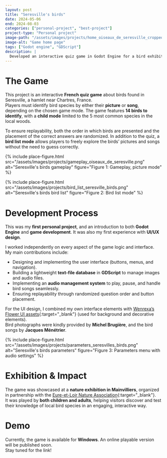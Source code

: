```yaml
---
layout: post
title: "Seresville's birds"
date: 2024-05-06
end: 2024-08-03
categories: ["personal-project", "best-project"]
project-type: "Personal project"
image-path: "/assets/images/projects/home_oiseaux_de_seresville_cropped.png"
image-alt: "Game home page"
tags: ["Godot engine", "GDScript"]
description: |
  Developed an interactive quiz game in Godot Engine for a bird exhibition. Players identify bird species by either their picture or song. I designed and programmed the game mechanics using GDScript, created the user interface, and integrated audio/image assets. The game was showcased at the exhibition and used by visitors to test their knowledge of local birds.
---
```


# The Game

This project is an interactive **French quiz game** about birds found in Seresville, a hamlet near Chartres, France.  
Players must identify bird species by either their **picture** or **song**, depending on the chosen game mode. The game features **14 birds to identify**, with a **child mode** limited to the 5 most common species in the local woods.

To ensure replayability, both the order in which birds are presented and the placement of the correct answers are randomized. In addition to the quiz, a **bird list mode** allows players to freely explore the birds’ pictures and songs without the need to guess correctly.

{% include place-figure.html src="/assets/images/projects/gameplay_oiseaux_de_seresville.png" alt="Seresville's birds gameplay" figure="Figure 1: Gameplay, picture mode" %}

{% include place-figure.html src="/assets/images/projects/bird_list_seresville_birds.png" alt="Seresville's birds bird list" figure="Figure 2: Bird list mode" %}

# Development Process

This was my **first personal project**, and an introduction to both **Godot Engine** and **game development**. It was also my first experience with **UI/UX design**.

I worked independently on every aspect of the game logic and interface. My main contributions include:

- Designing and implementing the user interface (buttons, menus, and navigation).
- Building a lightweight **text-file database** in **GDScript** to manage images and audio files.
- Implementing an **audio management system** to play, pause, and handle bird songs seamlessly.
- Ensuring replayability through randomized question order and button placement.

For the UI design, I combined my own interface elements with [Wenrexa’s Flower UI assets](https://wenrexa.itch.io/assets-ui-flowers){:target="\_blank"} (used for background and decorative elements).  
Bird photographs were kindly provided by **Michel Brugière**, and the bird songs by **Jacques Ménétrier**.

{% include place-figure.html src="/assets/images/projects/parameters_seresvilles_birds.png" alt="Seresville's birds parameters" figure="Figure 3: Parameters menu with audio settings" %}

# Exhibition & Impact

The game was showcased at a **nature exhibition in Mainvilliers**, organized in partnership with the [Eure-et-Loir Nature Association](https://www.eln28.org/){:target="\_blank"}.  
It was played by **both children and adults**, helping visitors discover and test their knowledge of local bird species in an engaging, interactive way.

# Demo

Currently, the game is available for **Windows**. An online playable version will be published soon.  
Stay tuned for the link!
